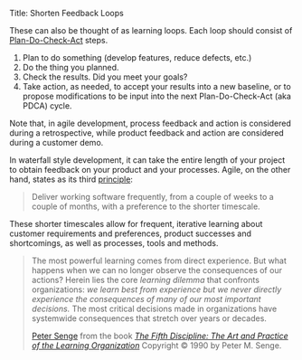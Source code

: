 Title: Shorten Feedback Loops

These can also be thought of as learning loops. Each loop should consist of [Plan-Do-Check-Act][pdca] steps.

1. Plan to do something (develop features, reduce defects, etc.)
2. Do the thing you planned.
3. Check the results. Did you meet your goals?
4. Take action, as needed, to accept your results into a new baseline, or to propose modifications to be input into the next Plan-Do-Check-Act (aka PDCA) cycle.

Note that, in agile development, process feedback and action is considered during a retrospective, while product feedback and action are considered during a customer demo.

In waterfall style development, it can take the entire length of your project to obtain feedback on your product and your processes. Agile, on the other hand, states as its third [principle][beck-et-al-2001-p]:

> Deliver working software frequently, from a couple of weeks to a couple of months, with a preference to the shorter timescale.

These shorter timescales allow for frequent, iterative learning about customer requirements and preferences, product successes and shortcomings, as well as processes, tools and methods.

[beck-et-al-2001-p]: bibliography.html#beck-et-al-2001-p
[pdca]: https://en.wikipedia.org/wiki/PDCA

<blockquote>
<p>
The most powerful learning comes from direct experience. But what happens when we can no longer observe the consequences of our actions? Herein lies the core <em>learning dilemma</em> that confronts organizations:<em> we learn best from experience but we never directly experience the consequences of many of our most important decisions.</em> The most critical decisions made in organizations have systemwide consequences that stretch over years or decades.</p>

<footer>
<a href="http://en.wikipedia.org/wiki/Peter_Senge">Peter Senge</a> from the book <cite><a href="bibliography.html#senge-1990">The Fifth Discipline: The Art and Practice of the Learning Organization</a></cite> Copyright &copy; 1990 by Peter M. Senge.
</footer>
</blockquote>


